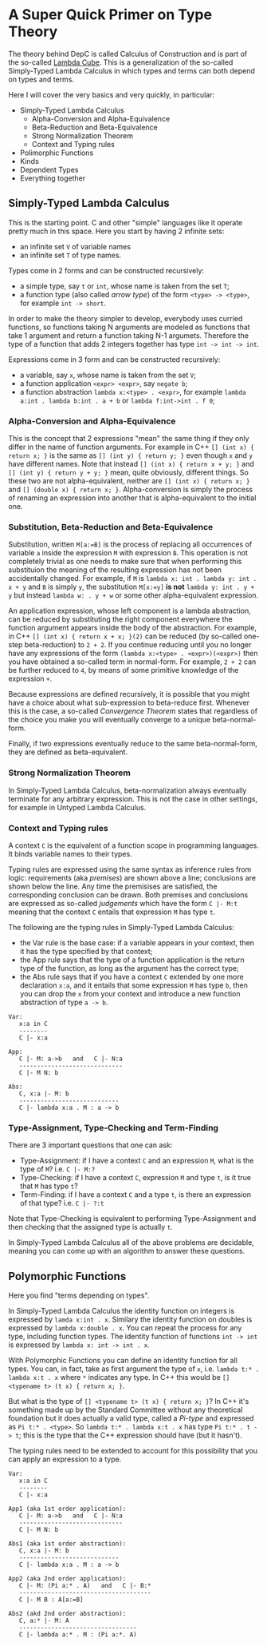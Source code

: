# A Super Quick Primer on Type Theory

The theory behind DepC is called Calculus of Construction and is part of the so-called [Lambda Cube](https://en.wikipedia.org/wiki/Lambda_cube).
This is a generalization of the so-called Simply-Typed Lambda Calculus in which types and terms can both depend on types and terms.

Here I will cover the very basics and very quickly, in particular:
* Simply-Typed Lambda Calculus
  * Alpha-Conversion and Alpha-Equivalence
  * Beta-Reduction and Beta-Equivalence
  * Strong Normalization Theorem
  * Context and Typing rules
* Polimorphic Functions
* Kinds
* Dependent Types
* Everything together

## Simply-Typed Lambda Calculus

This is the starting point. C and other "simple" languages like it operate pretty much in this space.
Here you start by having 2 infinite sets:
* an infinite set `V` of variable names
* an infinite set `T` of type names.

Types come in 2 forms and can be constructed recursively:
* a simple type, say `t` or `int`, whose name is taken from the set `T`;
* a function type (also called *arrow type*) of the form `<type> -> <type>`, for example `int -> short`.

In order to make the theory simpler to develop, everybody uses curried functions,
so functions taking N arguments are modeled as functions that take 1 argument and return a function taking N-1 argumets.
Therefore the type of a function that adds 2 integers together has type `int -> int -> int`.

Expressions come in 3 form and can be constructed recursively:
* a variable, say `x`, whose name is taken from the set `V`;
* a function application `<expr> <expr>`, say `negate b`;
* a function abstraction `lambda x:<type> . <expr>`, for example `lambda a:int . lambda b:int . a + b` or `lambda f:int->int . f 0`;

### Alpha-Conversion and Alpha-Equivalence

This is the concept that 2 expressions "mean" the same thing if they only differ in the name of function arguments.
For example in C++ `[] (int x) { return x; }` is the same as `[] (int y) { return y; }` even though `x` and `y` have different names.
Note that instead `[] (int x) { return x + y; }` and `[] (int y) { return y + y; }` mean, quite obviously, different things.
So these two are not alpha-equivalent, neither are `[] (int x) { return x; }` and `[] (double x) { return x; }`.
Alpha-conversion is simply the process of renaming an expression into another that is alpha-equivalent to the initial one.

### Substitution, Beta-Reduction and Beta-Equivalence

Substitution, written `M[a:=B]` is the process of replacing all occurrences of variable `a` inside the expression `M` with expression `B`.
This operation is not completely trivial as one needs to make sure that when performing this substituion the meaning of the resulting
expression has not been accidentally changed. For example, if `M` is `lambda x: int . lambda y: int . x + y` and `B` is simply `y`,
the substitution `M[x:=y]` **is not** `lambda y: int . y + y` but instead `lambda w: . y + w` or some other alpha-equivalent expression.

An application expression, whose left component is a lambda abstraction, can be reduced by substituting the right component
everywhere the function argument appears inside the body of the abstraction.
For example, in C++ `[] (int x) { return x + x; }(2)` can be reduced (by so-called one-step beta-reduction) to `2 + 2`.
If you continue reducing until you no longer have any expressions of the form `(lambda x:<type> . <expr>)(<expr>)`
then you have obtained a so-called term in normal-form. For example, `2 + 2` can be further reduced to `4`,
by means of some primitive knowledge of the expression `+`.

Because expressions are defined recursively, it is possible that you might have a choice about what sub-expression to beta-reduce first.
Whenever this is the case, a so-called *Convergence Theorem* states that regardless of the choice you make you will eventually
converge to a unique beta-normal-form.

Finally, if two expressions eventually reduce to the same beta-normal-form, they are defined as beta-equivalent.

### Strong Normalization Theorem

In Simply-Typed Lambda Calculus, beta-normalization always eventually terminate for any arbitrary expression.
This is not the case in other settings, for example in Untyped Lambda Calculus.

### Context and Typing rules

A context `C` is the equivalent of a function scope in programming languages. It binds variable names to their types.

Typing rules are expressed using the same syntax as inference rules from logic:
requirements (aka *premises*) are shown above a line; conclusions are shown below the line.
Any time the premisises are satisfied, the corresponding conclusion can be drawn.
Both premises and conclusions are expressed as so-called *judgements* which have the form
`C |- M:t` meaning that the context `C` entails that expression `M` has type `t`.

The following are the typing rules in Simply-Typed Lambda Calculus:
* the Var rule is the base case: if a variable appears in your context, then it has the type specified by that context;
* the App rule says that the type of a function application is the return type of the function, as long as the argument has the correct type;
* the Abs rule says that if you have a context `C` extended by one more declaration `x:a`, and it entails that some expression `M` has type `b`,
then you can drop the `x` from your context and introduce a new function abstraction of type `a -> b`.

```
Var:
   x:a in C
   --------
   C |- x:a

App:
   C |- M: a->b   and   C |- N:a
   -----------------------------
   C |- M N: b

Abs:
   C, x:a |- M: b
   ----------------------------
   C |- lambda x:a . M : a -> b
```

### Type-Assignment, Type-Checking and Term-Finding

There are 3 important questions that one can ask:
* Type-Assignment: if I have a context `C` and an expression `M`, what is the type of `M`? i.e. `C |- M:?`
* Type-Checking: if I have a context `C`, expression `M` and type `t`, is it true that `M` has type `t`?
* Term-Finding: if I have a context `C` and a type `t`, is there an expression of that type? i.e. `C |- ?:t`

Note that Type-Checking is equivalent to performing Type-Assignment and then checking that the assigned type is actually `t`.

In Simply-Typed Lambda Calculus all of the above problems are decidable, meaning you can come up with an algorithm to answer these questions.

## Polymorphic Functions

Here you find "terms depending on types".

In Simply-Typed Lambda Calculus the identity function on integers is expressed by `lamda x:int . x`.
Similary the identity function on doubles is expressed by `lambda x:double . x`.
You can repeat the process for any type, including function types.
The identity function of functions `int -> int` is expressed by `lambda x: int -> int . x`.

With Polymorphic Functions you can define an identity function for all types.
You can, in fact, take as first argument the type of `x`, i.e. `lambda t:* . lambda x:t . x` where `*` indicates any type.
In C++ this would be `[] <typename t> (t x) { return x; }`.

But what is the type of `[] <typename t> (t x) { return x; }`? In C++ it's something made up by the Standard Committee without
any theoretical foundation but it does actually a valid type, called a *Pi-type* and expressed as `Pi t:* . <type>`.
So `lambda t:* . lambda x:t . x` has type `Pi t:* . t -> t`; this is the type that the C++ expression should have (but it hasn't).

The typing rules need to be extended to account for this possibility that you can apply an expression to a type.

```
Var:
   x:a in C
   --------
   C |- x:a

App1 (aka 1st order application):
   C |- M: a->b   and   C |- N:a
   -----------------------------
   C |- M N: b

Abs1 (aka 1st order abstraction):
   C, x:a |- M: b
   ----------------------------
   C |- lambda x:a . M : a -> b

App2 (aka 2nd order application):
   C |- M: (Pi a:* . A)   and   C |- B:*
   -------------------------------------
   C |- M B : A[a:=B]

Abs2 (akd 2nd order abstraction):
   C, a:* |- M: A
   ---------------------------------
   C |- lambda a:* . M : (Pi a:*. A)
```
